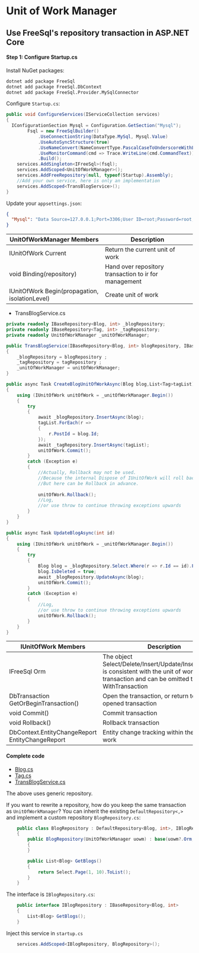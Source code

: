 # Unit of Work Manager

## Use FreeSql's repository transaction in ASP.NET Core

#### Step 1: Configure Startup.cs

Install NuGet packages:

```bash
dotnet add package FreeSql
dotnet add package FreeSql.DbContext
dotnet add package FreeSql.Provider.MySqlConnector
```

Configure `Startup.cs`:

```csharp
public void ConfigureServices(IServiceCollection services)
{
  IConfigurationSection Mysql = Configuration.GetSection("Mysql");
        Fsql = new FreeSqlBuilder()
            .UseConnectionString(DataType.MySql, Mysql.Value)
            .UseAutoSyncStructure(true)
            .UseNameConvert(NameConvertType.PascalCaseToUnderscoreWithLower)
            .UseMonitorCommand(cmd => Trace.WriteLine(cmd.CommandText))
            .Build();
    services.AddSingleton<IFreeSql>(fsql);
    services.AddScoped<UnitOfWorkManager>();
    services.AddFreeRepository(null, typeof(Startup).Assembly);
    //Add your own service, here is only an implementation
    services.AddScoped<TransBlogService>();
}
```

Update your `appsettings.json`:

```json
{
  "Mysql": "Data Source=127.0.0.1;Port=3306;User ID=root;Password=root;Initial Catalog=ovov_freesql_repository;Charset=utf8;SslMode=none;Max pool size=10",
}
```

| UnitOfWorkManager Members                      | Description                                           |
| ---------------------------------------------- | ----------------------------------------------------- |
| IUnitOfWork Current                            | Return the current unit of work                       |
| void Binding(repository)                       | Hand over repository transaction to ir for management |
| IUnitOfWork Begin(propagation, isolationLevel) | Create unit of work                                   |


- TransBlogService.cs
```csharp
private readonly IBaseRepository<Blog, int> _blogRepository;
private readonly IBaseRepository<Tag, int> _tagRepository;
private readonly UnitOfWorkManager _unitOfWorkManager;

public TransBlogService(IBaseRepository<Blog, int> blogRepository, IBaseRepository<Tag, int> tagRepository,UnitOfWorkManager unitOfWorkManager)
{
    _blogRepository = blogRepository ;
    _tagRepository = tagRepository ;
    _unitOfWorkManager = unitOfWorkManager;
}

public async Task CreateBlogUnitOfWorkAsync(Blog blog,List<Tag>tagList)
{
    using (IUnitOfWork unitOfWork = _unitOfWorkManager.Begin())
    {
        try
        {
            await _blogRepository.InsertAsync(blog);
            tagList.ForEach(r =>
            {
                r.PostId = blog.Id;
            });
            await _tagRepository.InsertAsync(tagList);
            unitOfWork.Commit();
        }
        catch (Exception e)
        {     
            //Actually, Rollback may not be used. 
            //Because the internal Dispose of IUnitOfWork will roll back the transaction without Commit. 
            //But here can be Rollback in advance.
        
            unitOfWork.Rollback();
            //Log, 
            //or use throw to continue throwing exceptions upwards
        }
    }
}

public async Task UpdateBlogAsync(int id)
{
    using (IUnitOfWork unitOfWork = _unitOfWorkManager.Begin())
    {
        try
        {
            Blog blog = _blogRepository.Select.Where(r => r.Id == id).First();
            blog.IsDeleted = true;
            await _blogRepository.UpdateAsync(blog);
            unitOfWork.Commit();
        }
        catch (Exception e)
        {
            //Log, 
            //or use throw to continue throwing exceptions upwards
            unitOfWork.Rollback();
        }
    }
}
```


| IUnitOfWork Members                             | Description                                                                                                                                      |
| ----------------------------------------------- | ------------------------------------------------------------------------------------------------------------------------------------------------ |
| IFreeSql Orm                                    | The object Select/Delete/Insert/Update/InsertOrUpdate is consistent with the unit of work transaction and can be omitted to pass WithTransaction |
| DbTransaction GetOrBeginTransaction()           | Open the transaction, or return to the opened transaction                                                                                        |
| void Commit()                                   | Commit transaction                                                                                                                               |
| void Rollback()                                 | Rollback transaction                                                                                                                             |
| DbContext.EntityChangeReport EntityChangeReport | Entity change tracking within the unit of work                                                                                                   |

#### Complete code
- [Blog.cs](https://github.com/luoyunchong/dotnetcore-examples/blob/master/ORM/FreeSql/OvOv.Core/Domain/Blog.cs)
- [Tag.cs](https://github.com/luoyunchong/dotnetcore-examples/blob/master/ORM/FreeSql/OvOv.Core/Domain/Tag.cs)
- [TransBlogService.cs](https://github.com/luoyunchong/dotnetcore-examples/blob/master/ORM/FreeSql/OvOv.FreeSql.AutoFac.DynamicProxy/Services/TransBlogService.cs)

The above uses generic repository.

If you want to rewrite a repository, how do you keep the same transaction as `UnitOfWorkManager`? You can inherit the existing `DefaultRepository<,>` and implement a custom repository `BlogRepository.cs`:

```csharp
    public class BlogRepository : DefaultRepository<Blog, int>, IBlogRepository
    {
        public BlogRepository(UnitOfWorkManager uowm) : base(uowm?.Orm, uowm)
        {
        }

        public List<Blog> GetBlogs()
        {
            return Select.Page(1, 10).ToList();
        }
    }
```

The interface is `IBlogRepository.cs`:

```csharp
    public interface IBlogRepository : IBaseRepository<Blog, int>
    {
        List<Blog> GetBlogs();
    }
```

Inject this service in `startup.cs`

```csharp
    services.AddScoped<IBlogRepository, BlogRepository>();
```
